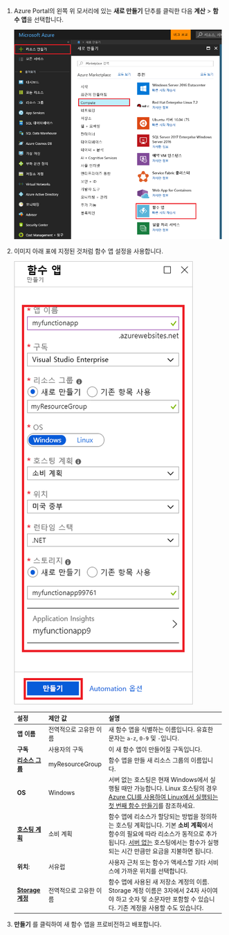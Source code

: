 1. Azure Portal의 왼쪽 위 모서리에 있는 **새로 만들기** 단추를 클릭한 다음 **계산** > **함수 앱**을 선택합니다. 

    ![Azure Portal에서 함수 앱 만들기](./media/functions-create-function-app-portal/function-app-create-flow.png)

2. 이미지 아래 표에 지정된 것처럼 함수 앱 설정을 사용합니다.

    ![새 함수 앱 설정 정의](./media/functions-create-function-app-portal/function-app-create-flow2.png)

    | 설정      | 제안 값  | 설명                                        |
    | ------------ |  ------- | -------------------------------------------------- |
    | **앱 이름** | 전역적으로 고유한 이름 | 새 함수 앱을 식별하는 이름입니다. 유효한 문자는 `a-z`, `0-9` 및 `-`입니다.  | 
    | **구독** | 사용자의 구독 | 이 새 함수 앱이 만들어질 구독입니다. | 
    | **[리소스 그룹](../articles/azure-resource-manager/resource-group-overview.md)** |  myResourceGroup | 함수 앱을 만들 새 리소스 그룹의 이름입니다. | 
    | **OS** | Windows | 서버 없는 호스팅은 현재 Windows에서 실행될 때만 가능합니다. Linux 호스팅의 경우 [Azure CLI를 사용하여 Linux에서 실행되는 첫 번째 함수 만들기](../articles/azure-functions/functions-create-first-azure-function-azure-cli-linux.md)를 참조하세요. |
    | **[호스팅 계획](../articles/azure-functions/functions-scale.md)** |   소비 계획 | 함수 앱에 리소스가 할당되는 방법을 정의하는 호스팅 계획입니다. 기본 **소비 계획**에서 함수의 필요에 따라 리소스가 동적으로 추가됩니다. [서버 없는](https://azure.microsoft.com/overview/serverless-computing/) 호스팅에서는 함수가 실행되는 시간 만큼만 요금을 지불하면 됩니다.   |
    | **위치**: | 서유럽 | 사용자 근처 또는 함수가 액세스할 기타 서비스에 가까운 위치를 선택합니다. |
    | **[Storage 계정](../articles/storage/common/storage-create-storage-account.md#create-a-storage-account)** |  전역적으로 고유한 이름 |  함수 앱에 사용된 새 저장소 계정의 이름. Storage 계정 이름은 3자에서 24자 사이여야 하고 숫자 및 소문자만 포함할 수 있습니다. 기존 계정을 사용할 수도 있습니다. |

1. **만들기** 를 클릭하여 새 함수 앱을 프로비전하고 배포합니다.
